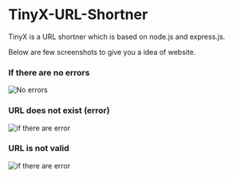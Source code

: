 # TinyX-URL-Shortner
TinyX is a URL shortner which is based on node.js and express.js.

Below are few screenshots to give you a idea of website.
### If there are no errors

![No errors](https://github.com/Adarshkumarmaheshwari/TinyX-URL-shortner/blob/master/public/s_green.JPG)
### URL does not exist (error)
![if there are error](https://raw.githubusercontent.com/Adarshkumarmaheshwari/TinyX-URL-shortner/master/public/red_ss_url.JPG)

### URL is not valid
![if there are error](https://raw.githubusercontent.com/Adarshkumarmaheshwari/TinyX-URL-shortner/master/public/red_ss.JPG)
